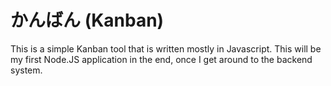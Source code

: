 # かんばん (Kanban)

This is a simple Kanban tool that is written mostly in Javascript. This
will be my first Node.JS application in the end, once I get around to the
backend system.
